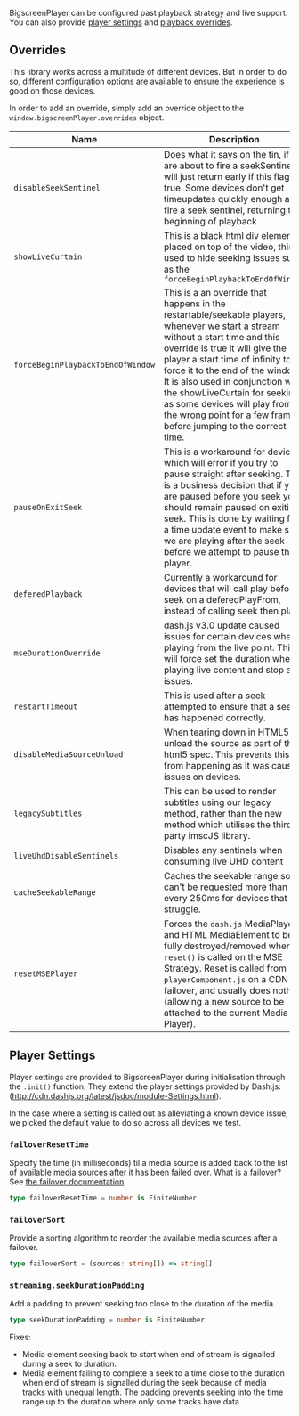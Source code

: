 BigscreenPlayer can be configured past playback strategy and live support. You can also provide [player settings](#player-settings) and [playback overrides](#overrides).

## Overrides

This library works across a multitude of different devices. But in order to do so, different configuration options are available to ensure the experience is good on those devices.

In order to add an override, simply add an override object to the `window.bigscreenPlayer.overrides` object.

| Name                              | Description                                                                                                                                                                                                                                                                                                                                                                                                      | Values  |
| --------------------------------- | ---------------------------------------------------------------------------------------------------------------------------------------------------------------------------------------------------------------------------------------------------------------------------------------------------------------------------------------------------------------------------------------------------------------- | ------- |
| `disableSeekSentinel`             | Does what it says on the tin, if we are about to fire a seekSentinel it will just return early if this flag is true. Some devices don't get timeupdates quickly enough and fire a seek sentinel, returning to beginning of playback                                                                                                                                                                              | boolean |
| `showLiveCurtain`                 | This is a black html div element placed on top of the video, this is used to hide seeking issues such as the `forceBeginPlaybackToEndOfWindow`                                                                                                                                                                                                                                                                   | boolean |
| `forceBeginPlaybackToEndOfWindow` | This is a an override that happens in the restartable/seekable players, whenever we start a stream without a start time and this override is true it will give the player a start time of infinity to force it to the end of the window. It is also used in conjunction with the showLiveCurtain for seeking as some devices will play from the wrong point for a few frames before jumping to the correct time. | boolean |
| `pauseOnExitSeek`                 | This is a workaround for devices which will error if you try to pause straight after seeking. This is a business decision that if you are paused before you seek you should remain paused on exiting seek. This is done by waiting for a time update event to make sure we are playing after the seek before we attempt to pause the player.                                                                     | boolean |
| `deferedPlayback`                 | Currently a workaround for devices that will call play before seek on a deferedPlayFrom, instead of calling seek then play.                                                                                                                                                                                                                                                                                      | boolean |
| `mseDurationOverride`             | dash.js v3.0 update caused issues for certain devices when playing from the live point. This will force set the duration when playing live content and stop any issues.                                                                                                                                                                                                                                          | boolean |
| `restartTimeout`                  | This is used after a seek attempted to ensure that a seek has happened correctly.                                                                                                                                                                                                                                                                                                                                | number  |
| `disableMediaSourceUnload`        | When tearing down in HTML5 we unload the source as part of the html5 spec. This prevents this from happening as it was causing issues on devices.                                                                                                                                                                                                                                                                | boolean |
| `legacySubtitles`                 | This can be used to render subtitles using our legacy method, rather than the new method which utilises the third party imscJS library.                                                                                                                                                                                                                                                                          | boolean |
| `liveUhdDisableSentinels`         | Disables any sentinels when consuming live UHD content                                                                                                                                                                                                                                                                                                                                                           | boolean |
| `cacheSeekableRange`              | Caches the seekable range so it can't be requested more than every 250ms for devices that struggle.                                                                                                                                                                                                                                                                                                              | boolean |
| `resetMSEPlayer`                  | Forces the `dash.js` MediaPlayer and HTML MediaElement to be fully destroyed/removed when `reset()` is called on the MSE Strategy. Reset is called from `playerComponent.js` on a CDN failover, and usually does nothing (allowing a new source to be attached to the current Media Player).                                                                                                                     | boolean |

## Player Settings

Player settings are provided to BigscreenPlayer during initialisation through the `.init()` function. They extend the player settings provided by Dash.js: (<http://cdn.dashjs.org/latest/jsdoc/module-Settings.html>).

In the case where a setting is called out as alleviating a known device issue, we picked the default value to do so across all devices we test.

### `failoverResetTime`

Specify the time (in milliseconds) til a media source is added back to the list of available media sources after it has been failed over. What is a failover? See [the failover documentation](https://bbc.github.io/bigscreen-player/api/tutorial-cdn-failover.html)

```ts
type failoverResetTime = number is FiniteNumber
```

### `failoverSort`

Provide a sorting algorithm to reorder the available media sources after a failover.

```ts
type failoverSort = (sources: string[]) => string[]
```

### `streaming.seekDurationPadding`

Add a padding to prevent seeking too close to the duration of the media.

```ts
type seekDurationPadding = number is FiniteNumber
```

Fixes:

- Media element seeking back to start when end of stream is signalled during a seek to duration.
- Media element failing to complete a seek to a time close to the duration when end of stream is signalled during the seek because of media tracks with unequal length. The padding prevents seeking into the time range up to the duration where only some tracks have data.
